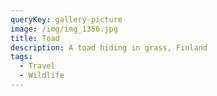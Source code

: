 ```yaml
---
queryKey: gallery-picture
image: /img/img_1356.jpg
title: Toad
description: A toad hiding in grass, Finland
tags:
  - Travel
  - Wildlife
---
```

